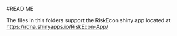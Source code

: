 #READ ME

The files in this folders support the RiskEcon shiny app located at https://rdna.shinyapps.io/RiskEcon-App/